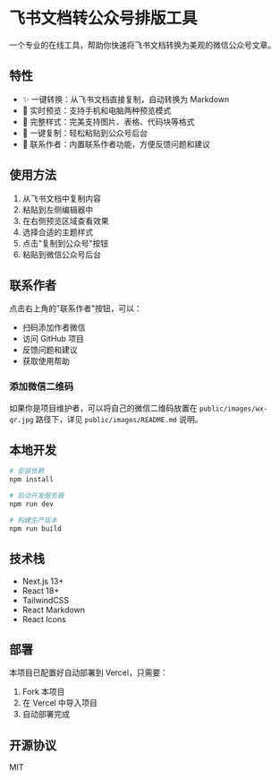 # 飞书文档转公众号排版工具

一个专业的在线工具，帮助你快速将飞书文档转换为美观的微信公众号文章。

## 特性

- ✨ 一键转换：从飞书文档直接复制，自动转换为 Markdown
- 📱 实时预览：支持手机和电脑两种预览模式
- 🎨 完整样式：完美支持图片、表格、代码块等格式
- 🚀 一键复制：轻松粘贴到公众号后台
- 💬 联系作者：内置联系作者功能，方便反馈问题和建议

## 使用方法

1. 从飞书文档中复制内容
2. 粘贴到左侧编辑器中
3. 在右侧预览区域查看效果
4. 选择合适的主题样式
5. 点击"复制到公众号"按钮
6. 粘贴到微信公众号后台

## 联系作者

点击右上角的"联系作者"按钮，可以：
- 扫码添加作者微信
- 访问 GitHub 项目
- 反馈问题和建议
- 获取使用帮助

### 添加微信二维码

如果你是项目维护者，可以将自己的微信二维码放置在 `public/images/wx-qr.jpg` 路径下，详见 `public/images/README.md` 说明。

## 本地开发

```bash
# 安装依赖
npm install

# 启动开发服务器
npm run dev

# 构建生产版本
npm run build
```

## 技术栈

- Next.js 13+
- React 18+
- TailwindCSS
- React Markdown
- React Icons

## 部署

本项目已配置好自动部署到 Vercel，只需要：

1. Fork 本项目
2. 在 Vercel 中导入项目
3. 自动部署完成

## 开源协议

MIT
